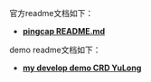 
官方readme文档如下：
- [**pingcap README.md**](PINGCAP.md)

demo readme文档如下：
- [**my develop demo CRD YuLong**](/pkg/controller/yulong/README.md)
